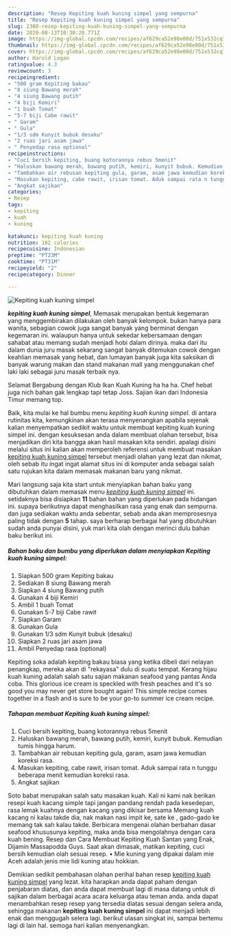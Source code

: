```yaml
---
description: "Resep Kepiting kuah kuning simpel yang sempurna"
title: "Resep Kepiting kuah kuning simpel yang sempurna"
slug: 2380-resep-kepiting-kuah-kuning-simpel-yang-sempurna
date: 2020-08-13T10:30:20.771Z
image: https://img-global.cpcdn.com/recipes/af629ca52e98e00d/751x532cq70/kepiting-kuah-kuning-simpel-foto-resep-utama.jpg
thumbnail: https://img-global.cpcdn.com/recipes/af629ca52e98e00d/751x532cq70/kepiting-kuah-kuning-simpel-foto-resep-utama.jpg
cover: https://img-global.cpcdn.com/recipes/af629ca52e98e00d/751x532cq70/kepiting-kuah-kuning-simpel-foto-resep-utama.jpg
author: Harold Logan
ratingvalue: 4.3
reviewcount: 3
recipeingredient:
- "500 gram Kepiting bakau"
- "8 siung Bawang merah"
- "4 siung Bawang putih"
- "4 biji Kemiri"
- "1 buah Tomat"
- "5-7 biji Cabe rawit"
- " Garam"
- " Gula"
- "1/3 sdm Kunyit bubuk desaku"
- "2 ruas jari asam jawa"
- " Penyedap rasa optional"
recipeinstructions:
- "Cuci bersih kepiting, buang kotorannya rebus 5menit"
- "Haluskan bawang merah, bawang putih, kemiri, kunyit bubuk. Kemudian tumis hingga harum."
- "Tambahkan air rebusan kepiting gula, garam, asam jawa kemudian koreksi rasa."
- "Masukan kepiting, cabe rawit, irisan tomat. Aduk sampai rata n tunggu beberapa menit kemudian koreksi rasa."
- "Angkat sajikan"
categories:
- Resep
tags:
- kepiting
- kuah
- kuning

katakunci: kepiting kuah kuning 
nutrition: 162 calories
recipecuisine: Indonesian
preptime: "PT23M"
cooktime: "PT31M"
recipeyield: "2"
recipecategory: Dinner

---
```



![Kepiting kuah kuning simpel](https://img-global.cpcdn.com/recipes/af629ca52e98e00d/751x532cq70/kepiting-kuah-kuning-simpel-foto-resep-utama.jpg)

<b><i>kepiting kuah kuning simpel</i></b>, Memasak merupakan bentuk kegemaran yang menggembirakan dilakukan oleh banyak kelompok. bukan hanya para wanita, sebagian cowok juga sangat banyak yang berminat dengan kegemaran ini. walaupun hanya untuk sekedar kebersamaan dengan sahabat atau memang sudah menjadi hobi dalam dirinya. maka dari itu dalam dunia juru masak sekarang sangat banyak ditemukan cowok dengan keahlian memasak yang hebat, dan lumayan banyak juga kita saksikan di banyak warung makan dan stand makanan mall yang menggunakan chef laki laki sebagai juru masak terbaik nya.

Selamat Bergabung dengan Klub Ikan Kuah Kuning ha ha ha. Chef hebat juga nich bahan gak lengkap tapi tetap Joss. Sajian ikan dari Indonesia Timur memang top.

Baik, kita mulai ke hal bumbu menu <i>kepiting kuah kuning simpel</i>. di antara rutinitas kita, kemungkinan akan terasa menyenangkan apabila sejenak kalian menyempatkan sedikit waktu untuk membuat kepiting kuah kuning simpel ini. dengan kesuksesan anda dalam membuat olahan tersebut, bisa menjadikan diri kita bangga akan hasil masakan kita sendiri. apalagi disini melalui situs ini kalian akan memperoleh referensi untuk membuat masakan <u>kepiting kuah kuning simpel</u> tersebut menjadi olahan yang lezat dan nikmat, oleh sebab itu ingat ingat alamat situs ini di komputer anda sebagai salah satu rujukan kita dalam memasak makanan baru yang nikmat.


Mari langsung saja kita start untuk menyiapkan bahan baku yang dibutuhkan dalam memasak menu <u><i>kepiting kuah kuning simpel</i></u> ini. setidaknya bisa disiapkan <b>11</b> bahan bahan yang diperlukan pada hidangan ini. supaya berikutnya dapat menghasilkan rasa yang enak dan sempurna. dan juga sediakan waktu anda sebentar, sebab anda akan memprosesnya paling tidak dengan <b>5</b> tahap. saya berharap berbagai hal yang dibutuhkan sudah anda punyai disini, yuk mari kita olah dengan merinci dulu bahan baku berikut ini.

<!--inarticleads1-->

##### Bahan baku dan bumbu yang diperlukan dalam menyiapkan Kepiting kuah kuning simpel:

1. Siapkan 500 gram Kepiting bakau
1. Sediakan 8 siung Bawang merah
1. Siapkan 4 siung Bawang putih
1. Gunakan 4 biji Kemiri
1. Ambil 1 buah Tomat
1. Gunakan 5-7 biji Cabe rawit
1. Siapkan  Garam
1. Gunakan  Gula
1. Gunakan 1/3 sdm Kunyit bubuk (desaku)
1. Siapkan 2 ruas jari asam jawa
1. Ambil  Penyedap rasa (optional)


Kepiting soka adalah kepiting bakau biasa yang ketika dibeli dari nelayan penangkap, mereka akan di &#34;rekayasa&#34; dulu di suatu tempat. Kerang hijau kuah kuning adalah salah satu sajian makanan seafood yang pantas Anda coba. This glorious ice cream is speckled with fresh peaches and it&#39;s so good you may never get store bought again! This simple recipe comes together in a flash and is sure to be your go-to summer ice cream recipe. 

<!--inarticleads2-->

##### Tahapan membuat Kepiting kuah kuning simpel:

1. Cuci bersih kepiting, buang kotorannya rebus 5menit
1. Haluskan bawang merah, bawang putih, kemiri, kunyit bubuk. Kemudian tumis hingga harum.
1. Tambahkan air rebusan kepiting gula, garam, asam jawa kemudian koreksi rasa.
1. Masukan kepiting, cabe rawit, irisan tomat. Aduk sampai rata n tunggu beberapa menit kemudian koreksi rasa.
1. Angkat sajikan


Soto babat merupakan salah satu masakan kuah. Kali ni kami nak berikan resepi kuah kacang simple tapi jangan pandang rendah pada kesedepan, rasa lemak kuahnya dengan kacang yang dikisar bersama Memang kuah kacang ni kalau takde dia, nak makan nasi impit ke, sate ke , gado-gado ke memang tak sah kalau takde. Berbicara mengenai olahan berbahan dasar seafood khususunya kepiting, maka anda bisa mengolahnya dengan cara kuah bening. Resep dan Cara Membuat Kepiting Kuah Santan yang Enak, Dijamin Massapodda Guys. Saat akan dimasak, matikan kepiting, cuci bersih kemudian olah sesuai resep. • Mie kuning yang dipakai dalam mie Aceh adalah jenis mie lidi kuning atau hokkian. 

Demikian sedikit pembahasan olahan perihal bahan resep <u>kepiting kuah kuning simpel</u> yang lezat. kita harapkan anda dapat paham dengan penjabaran diatas, dan anda dapat membuat lagi di masa datang untuk di sajikan dalam berbagai acara acara keluarga atau teman anda. anda dapat menambahkan resep resep yang tersedia diatas sesuai dengan selera anda, sehingga makanan <b>kepiting kuah kuning simpel</b> ini dapat menjadi lebih enak dan menggugah selera lagi. berikut ulasan singkat ini, sampai bertemu lagi di lain hal. semoga hari kalian menyenangkan.
